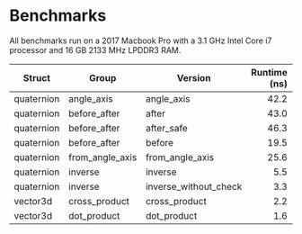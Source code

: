 # Benchmarks

All benchmarks run on a 2017 Macbook Pro with a 3.1 GHz Intel Core i7
processor and 16 GB 2133 MHz LPDDR3 RAM.

Struct | Group | Version | Runtime (ns) | Throughput (Mops/s)
-------|-------|---------|-------------:|-------------------:
quaternion | angle\_axis | angle\_axis |   42.2 |   23.7
quaternion | before\_after | after |   43.0 |   23.3
quaternion | before\_after | after\_safe |   46.3 |   21.6
quaternion | before\_after | before |   19.5 |   51.3
quaternion | from\_angle\_axis | from\_angle\_axis |   25.6 |   39.1
quaternion | inverse | inverse |    5.5 |  183.1
quaternion | inverse | inverse\_without\_check |    3.3 |  300.4
vector3d | cross\_product | cross\_product |    2.2 |  448.7
vector3d | dot\_product | dot\_product |    1.6 |  625.2